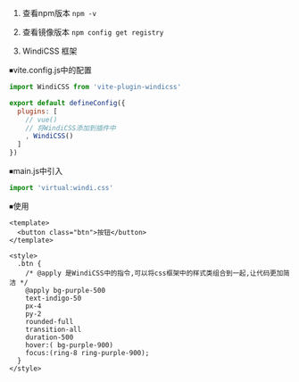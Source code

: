 1. 查看npm版本
`npm -v`

2. 查看镜像版本
`npm config get registry`

3. WindiCSS 框架

⏹vite.config.js中的配置
```javascript
import WindiCSS from 'vite-plugin-windicss'

export default defineConfig({
  plugins: [
    // vue()
    // 将WindiCSS添加到插件中
    , WindiCSS()
  ]
})
```

⏹main.js中引入
```javascript
import 'virtual:windi.css'
```

⏹使用
```vue
<template>
  <button class="btn">按钮</button>
</template>

<style>
  .btn {
    /* @apply 是WindiCSS中的指令,可以将css框架中的样式类组合到一起,让代码更加简洁 */
    @apply bg-purple-500 
    text-indigo-50 
    px-4 
    py-2 
    rounded-full 
    transition-all 
    duration-500 
    hover:( bg-purple-900)
    focus:(ring-8 ring-purple-900);
  }
</style>
```